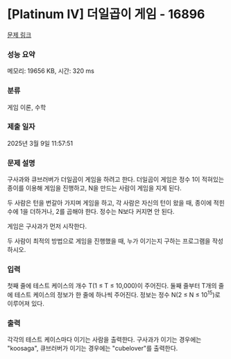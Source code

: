 # [Platinum IV] 더일곱이 게임 - 16896 

[문제 링크](https://www.acmicpc.net/problem/16896) 

### 성능 요약

메모리: 19656 KB, 시간: 320 ms

### 분류

게임 이론, 수학

### 제출 일자

2025년 3월 9일 11:57:51

### 문제 설명

<p>구사과와 큐브러버가 더일곱이 게임을 하려고 한다. 더일곱이 게임은 정수 1이 적혀있는 종이를 이용해 게임을 진행하고, N을 만드는 사람이 게임을 지게 된다.</p>

<p>두 사람은 턴을 번갈아 가지며 게임을 하고, 각 사람은 자신의 턴이 왔을 때, 종이에 적힌 수에 1을 더하거나, 2를 곱해야 한다. 정수는 N보다 커지면 안 된다.</p>

<p>게임은 구사과가 먼저 시작한다.</p>

<p>두 사람이 최적의 방법으로 게임을 진행했을 때, 누가 이기는지 구하는 프로그램을 작성하시오.</p>

### 입력 

 <p>첫째 줄에 테스트 케이스의 개수 T(1 ≤ T ≤ 10,000)이 주어진다. 둘째 줄부터 T개의 줄에 테스트 케이스의 정보가 한 줄에 하나씩 주어진다. 정보는 정수 N(2 ≤ N ≤ 10<sup>15</sup>)로 이루어져 있다.</p>

### 출력 

 <p>각각의 테스트 케이스마다 이기는 사람을 출력한다. 구사과가 이기는 경우에는 "koosaga", 큐브러버가 이기는 경우에는 "cubelover"를 출력한다.</p>

